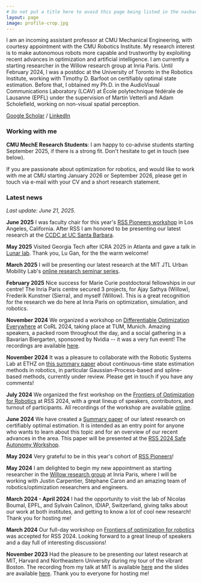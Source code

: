```yaml
---
# Do not put a title here to avoid this page being listed in the navbar.
layout: page
image: profile-crop.jpg
---
```


I am an incoming assistant professor at CMU Mechanical Engineering, with courtesy appointment with the CMU Robotics Institute. My research interest is to make autonomous robots more capable and trustworthy by exploiting recent advances in optimization and artificial intelligence. I am currently a starting researcher in the Willow research group at Inria Paris. Until February 2024, I was a postdoc at the University of Toronto in the Robotics Institute, working with Timothy D. Barfoot on certifiably optimal state estimation. Before that, I obtained my Ph.D. in the AudioVisual Communications Laboratory (LCAV) at École polytechnique fédérale de Lausanne (EPFL) under the supervision of Martin Vetterli and Adam Scholefield, working on non-visual spatial perception.

[Google Scholar](https://scholar.google.com/citations?hl=en&user=45QAZbUAAAAJ) / [LinkedIn](https://www.linkedin.com/in/duembgen/)


### Working with me


**CMU MechE Research Students**: I am happy to co-advise students starting September 2025, if there is a strong fit. Don't hesitate to get in touch (see below).

If you are passionate about optimization for robotics, and would like to work with me at CMU starting January 2026 or September 2026, please get in touch via e-mail with your CV and a short research statement. 


### Latest news 


*Last update: June 21, 2025.*

**June 2025** I was faculty chair for this year's [RSS Pioneers workshop](https://sites.google.com/view/rsspioneers2025/home?authuser=0) in Los Angeles, California. After RSS I am honored to be presenting our latest research at the [CCDC at UC Santa Barbara](https://www.ccdc.ucsb.edu/). 

**May 2025** Visited Georgia Tech after ICRA 2025 in Atlanta and gave a talk in [Lunar lab](https://sites.gatech.edu/lunarlab/). Thank you, Lu Gan, for the the warm welcome! 

**March 2025** I will be presenting our latest research at the MIT JTL Urban Mobility Lab's [online research seminar series](https://sites.mit.edu/jtl-seminar/).

**February 2025** Nice success for Marie Curie postdoctoral fellowships in our centre! The Inria Paris centre secured 3 projects, for Ajay Sathya (Willow), Frederik Kunstner (Sierra), and myself (Willow). This is a great recognition for the research we do here at Inria Paris on optimization, simulation, and robotics.

**November 2024** We organized a workshop on [Differentiable Optimization Everywhere](https://sites.google.com/seas.upenn.edu/corl-2024-workshop-diff/) at CoRL 2024, taking place at TUM, Munich. Amazing speakers, a packed room throughout the day, and a social gathering in a Bavarian Biergarten, sponsored by Nvidia -- it was a very fun event! The recordings are available [here](https://www.youtube.com/@opt4rob). 

**November 2024** It was a pleasure to collaborate with the Robotic Systems Lab at ETHZ on [this summary paper](https://arxiv.org/abs/2411.03951) about continuous-time state estimation methods in robotics, in particular Gaussian-Process-based and spline-based methods, currently under review. Please get in touch if you have any comments!

**July 2024** We organized the first workshop on the [Frontiers of Optimization for Robotics](https://sites.google.com/robotics.utias.utoronto.ca/frontiers-optimization-rss24/home) at RSS 2024, with a great lineup of speakers, contributors, and turnout of participants. All recordings of the workshop are available [online](https://www.youtube.com/@opt4rob). 

**June 2024** We have created a [Summary paper](assets/pdfs/summary_paper_2024.pdf) of our latest research on certifiably optimal estimation. It is intended as an entry point for anyone who wants to learn about this topic and for an overview of our recent advances in the area.  This paper will be presented at the [RSS 2024 Safe Autonomy Workshop](https://sites.google.com/view/rss2024-safe-autonomy/). 

**May 2024** Very grateful to be in this year's cohort of [RSS Pioneers](https://sites.google.com/view/rsspioneers2024/)!

**May 2024** I am delighted to begin my new appointment as starting researcher in the [Willow research group](https://www.di.ens.fr/willow/) at Inria Paris, where I will be working with Justin Carpentier, Stéphane Caron and an amazing team of robotics/optimization researchers and engineers. 

**March 2024 - April 2024** I had the opportunity to visit the lab of Nicolas Boumal, EPFL, and Sylvain Calinon, IDIAP, Switzerland, giving talks about our work at both institutes, and getting to know a lot of cool new research! Thank you for hosting me!

**March 2024** Our full-day workshop on [Frontiers of optimization for robotics](https://sites.google.com/robotics.utias.utoronto.ca/frontiers-optimization-rss24/home) was accepted for RSS 2024. Looking forward to a great lineup of speakers and a day full of interesting discussions!

**November 2023** Had the pleasure to be presenting our latest research at MIT, Harvard and Northeastern University during my tour of the vibrant Boston. The recording from my talk at MIT is available [here](https://www.youtube.com/watch?v=KzTp3jQrM00) and the slides are available [here](https://docs.google.com/presentation/d/e/2PACX-1vQ4JcmF12qCUjJacpTgdrZHj0emQiGN5_Jrm4EM0XxrZpBtGZoGbMXXC65zGf7AUJdIH-AV4W1ZvheF/pub?start=false&loop=false&delayms=30000). Thank you to everyone for hosting me! 
